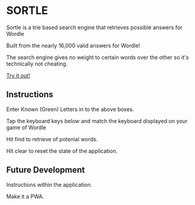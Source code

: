 # SORTLE

Sortle is a trie based search engine that retrieves possible answers for Wordle

Built from the nearly 16,000 valid answers for Wordle!

The search engine gives no weight to certain words over the other so it's technically not cheating. 

[Try it out!](http://localhost:8080/](https://sortle.netlify.app/))

## Instructions

Enter Known (Green) Letters in to the above boxes. 

Tap the keyboard keys below and match the keyboard displayed on your game of Wordle

Hit find to retrieve of potenial words. 

Hit clear to reset the state of the application. 


## Future Development

Instructions within the application. 

Make it a PWA.
 
